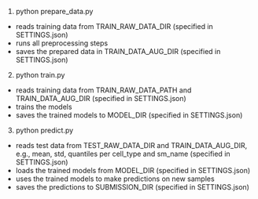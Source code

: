 1. python prepare_data.py
- reads training data from TRAIN_RAW_DATA_DIR (specified in SETTINGS.json)
- runs all preprocessing steps
- saves the prepared data in TRAIN_DATA_AUG_DIR (specified in SETTINGS.json)
2. python train.py
- reads training data from TRAIN_RAW_DATA_PATH and TRAIN_DATA_AUG_DIR (specified in SETTINGS.json)
- trains the models
- saves the trained models to MODEL_DIR (specified in SETTINGS.json)
3. python predict.py
- reads test data from TEST_RAW_DATA_DIR and TRAIN_DATA_AUG_DIR, e.g., mean, std, quantiles per cell_type and sm_name (specified in SETTINGS.json)
- loads the trained models from MODEL_DIR (specified in SETTINGS.json)
- uses the trained models to make predictions on new samples
- saves the predictions to SUBMISSION_DIR (specified in SETTINGS.json)
